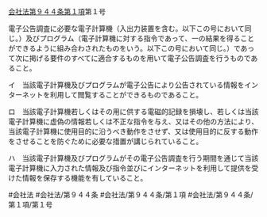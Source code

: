 [会社法第９４４条第１項](会社法＿＿＿＿第９４４条第１項)第１号

電子公告調査に必要な電子計算機（入出力装置を含む。以下この号において同じ。）及びプログラム（電子計算機に対する指令であって、一の結果を得ることができるように組み合わされたものをいう。以下この号において同じ。）であって次に掲げる要件のすべてに適合するものを用いて電子公告調査を行うものであること。

イ　当該電子計算機及びプログラムが電子公告により公告されている情報をインターネットを利用して閲覧することができるものであること。

ロ　当該電子計算機若しくはその用に供する電磁的記録を損壊し、若しくは当該電子計算機に虚偽の情報若しくは不正な指令を与え、又はその他の方法により、当該電子計算機に使用目的に沿うべき動作をさせず、又は使用目的に反する動作をさせることを防ぐために必要な措置が講じられていること。

ハ　当該電子計算機及びプログラムがその電子公告調査を行う期間を通じて当該電子計算機に入力された情報及び指令並びにインターネットを利用して提供を受けた情報を保存する機能を有していること。


#会社法
#会社法/第９４４条
#会社法/第９４４条/第１項
#会社法/第９４４条/第１項/第１号
